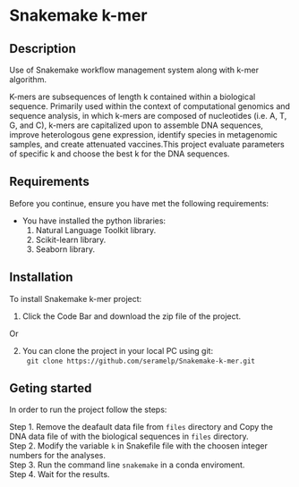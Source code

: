 # Snakemake k-mer
## Description
Use of Snakemake workflow management system along with k-mer algorithm.

K-mers are subsequences of length k contained within a biological sequence. Primarily used within the context of computational genomics and sequence analysis, in which k-mers are composed of nucleotides (i.e. A, T, G, and C), k-mers are capitalized upon to assemble DNA sequences, improve heterologous gene expression, identify species in metagenomic samples, and create attenuated vaccines.This project evaluate parameters of specific k and choose the best k for the DNA sequences.

## Requirements
Before you continue, ensure you have met the following requirements:  
  * You have installed the python libraries:  
    1. Natural Language Toolkit library.  
    2. Scikit-learn library.  
    3. Seaborn library.  

## Installation
To install Snakemake k-mer project:
  1. Click the Code Bar and download the zip file of the project.
  
  Or
  
  2. You can clone the project in your local PC using git:    
  ``` git clone https://github.com/seramelp/Snakemake-k-mer.git```
  
## Geting started
 In order to run the project follow the steps:     
 
   Step 1. Remove the deafault data file from ```files``` directory and Copy the DNA data file of with the biological sequences in ```files``` directory.  
   Step 2. Modify the variable ```k``` in Snakefile file with the choosen integer numbers for the analyses.  
   Step 3. Run the command line ```snakemake``` in a conda enviroment.  
   Step 4. Wait for the results.  
